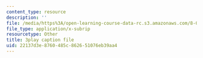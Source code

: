 ```yaml
---
content_type: resource
description: ''
file: /media/https%3A/open-learning-course-data-rc.s3.amazonaws.com/8-06-quantum-physics-iii-spring-2018/22137d3e8760485c862651076eb39aa4_lr4HqQ_sLO0.srt
file_type: application/x-subrip
resourcetype: Other
title: 3play caption file
uid: 22137d3e-8760-485c-8626-51076eb39aa4
---
```

